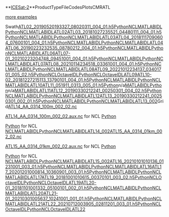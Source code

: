 **[ICESat-2](http://icesat.gsfc.nasa.gov/icesat2/)**ProductTypeFileCodesPlotsCMRATL

[more examples](ICESat2_ATL.php)

Swath[ATL02\_20190520193327\_08020311\_004\_01.h5](https://gamma.hdfgroup.org/ftp/pub/outgoing/NASAHDF/ATL02_20190520193327_08020311_004_01.h5)[Python](ICESat2/ATL02_20190520193327_08020311_004_01.h5.py)[NCL](ICESat2/ATL02_20190520193327_08020311_004_01.h5.ncl)[MATLAB](ICESat2/ATL02_20190520193327_08020311_004_01_h5.m)[IDL](ICESat2/ATL02_20190520193327_08020311_004_01.h5.idl)[Python](ICESat2/ATL02_20190520193327_08020311_004_01.h5.py.png)[NCL](ICESat2/ATL02_20190520193327_08020311_004_01.h5.ncl.png)[MATLAB](ICESat2/ATL02_20190520193327_08020311_004_01.h5.m.png)[IDL](ICESat2/ATL02_20190520193327_08020311_004_01.h5.idl.png)[ATL02](https://cmr.earthdata.nasa.gov/search/concepts/C1992493851-NSIDC_ECS.html)[ATL03\_20181027235521\_04480111\_004\_01.h5](https://gamma.hdfgroup.org/ftp/pub/outgoing/NASAHDF/ATL03_20181027235521_04480111_004_01.h5)[Python](ICESat2/ATL03_20181027235521_04480111_004_01.h5.py)[NCL](ICESat2/ATL03_20181027235521_04480111_004_01.h5.ncl)[MATLAB](ICESat2/ATL03_20181027235521_04480111_004_01_h5.m)[IDL](ICESat2/ATL03_20181027235521_04480111_004_01.h5.idl)[Python](ICESat2/ATL03_20181027235521_04480111_004_01.h5.py.png)[NCL](ICESat2/ATL03_20181027235521_04480111_004_01.h5.ncl.png)[MATLAB](ICESat2/ATL03_20181027235521_04480111_004_01.h5.m.png)[IDL](ICESat2/ATL03_20181027235521_04480111_004_01.h5.idl.png)[ATL03](https://cmr.earthdata.nasa.gov/search/concepts/C1997321091-NSIDC_ECS.html)[ATL04\_20181117090604\_07600101\_004\_01.h5](https://gamma.hdfgroup.org/ftp/pub/outgoing/NASAHDF/ATL04_20181117090604_07600101_004_01.h5)[Python](ICESat2/ATL04_20181117090604_07600101_004_01.h5.py)[NCL](ICESat2/ATL04_20181117090604_07600101_004_01.h5.ncl)[MATLAB](ICESat2/ATL04_20181117090604_07600101_004_01_h5.m)[IDL](ICESat2/ATL04_20181117090604_07600101_004_01.h5.idl)[Python](ICESat2/ATL04_20181117090604_07600101_004_01.h5.py.png)[NCL](ICESat2/ATL04_20181117090604_07600101_004_01.h5.ncl.png)[MATLAB](ICESat2/ATL04_20181117090604_07600101_004_01.h5.m.png)[IDL](ICESat2/ATL04_20181117090604_07600101_004_01.h5.idl.png)[ATL04](https://cmr.earthdata.nasa.gov/search/concepts/C1997321091-NSIDC_ECS.html)[ATL06\_20190223232535\_08780212\_004\_01.h5](https://gamma.hdfgroup.org/ftp/pub/outgoing/NASAHDF/ATL06_20190223232535_08780212_004_01.h5)[Python](ICESat2/ATL06_20190223232535_08780212_004_01.h5.py)[NCL](ICESat2/ATL06_20190223232535_08780212_004_01.h5.ncl)[MATLAB](ICESat2/ATL06_20190223232535_08780212_004_01_h5.m)[IDL](ICESat2/ATL06_20190223232535_08780212_004_01.h5.idl)[Python](ICESat2/ATL06_20190223232535_08780212_004_01.h5.py.png)[NCL](ICESat2/ATL06_20190223232535_08780212_004_01.h5.ncl.png)[MATLAB](ICESat2/ATL06_20190223232535_08780212_004_01.h5.m.png)[IDL](ICESat2/ATL06_20190223232535_08780212_004_01.h5.idl.png)[ATL06](https://cmr.earthdata.nasa.gov/search/concepts/C2003771331-NSIDC_ECS.html)[ATL07-01\_20210223204748\_09451001\_004\_01.h5](https://gamma.hdfgroup.org/ftp/pub/outgoing/NASAHDF/ATL07-01_20210223204748_09451001_004_01.h5)[Python](ICESat2/ATL07-01_20210223204748_09451001_004_01.h5.py)[NCL](ICESat2/ATL07-01_20210223204748_09451001_004_01.h5.ncl)[MATLAB](ICESat2/ATL07_01_20210223204748_09451001_004_01_h5.m)[IDL](ICESat2/ATL07-01_20210223204748_09451001_004_01.h5.idl)[Python](ICESat2/ATL07-01_20210223204748_09451001_004_01.h5.py.png)[NCL](ICESat2/ATL07-01_20210223204748_09451001_004_01.h5.ncl.png)[MATLAB](ICESat2/ATL07-01_20210223204748_09451001_004_01.h5.m.png)[IDL](ICESat2/ATL07-01_20210223204748_09451001_004_01.h5.idl.png)[ATL07](https://cmr.earthdata.nasa.gov/search/concepts/C2003771980-NSIDC_ECS.html)[ATL08\_20210114234518\_03361001\_004\_01.h5](https://gamma.hdfgroup.org/ftp/pub/outgoing/NASAHDF/ATL08_20210114234518_03361001_004_01.h5)[Python](ICESat2/ATL08_20210114234518_03361001_004_01.h5.py)[NCL](ICESat2/ATL08_20210114234518_03361001_004_01.h5.ncl)[MATLAB](ICESat2/ATL08_20210114234518_03361001_004_01_h5.m)[IDL](ICESat2/ATL08_20210114234518_03361001_004_01.h5.idl)[Python](ICESat2/ATL08_20210114234518_03361001_004_01.h5.py.png)[NCL](ICESat2/ATL08_20210114234518_03361001_004_01.h5.ncl.png)[MATLAB](ICESat2/ATL08_20210114234518_03361001_004_01.h5.m.png)[IDL](ICESat2/ATL08_20210114234518_03361001_004_01.h5.idl.png)[ATL08](https://cmr.earthdata.nasa.gov/search/concepts/C2003772626-NSIDC_ECS.html)[ATL09\_20221012234137\_03401701\_005\_02.h5](https://gamma.hdfgroup.org/ftp/pub/outgoing/NASAHDF/ATL09_20221012234137_03401701_005_02.h5)[Python](ICESat2/ATL09_20221012234137_03401701_005_02.h5.py)[NCL](ICESat2/ATL09_20221012234137_03401701_005_02.h5.ncl)[Octave](ICESat2/ATL09_20221012234137_03401701_005_02.h5.m)[IDL](ICESat2/ATL09_20221012234137_03401701_005_02.h5.idl)[Python](ICESat2/ATL09_20221012234137_03401701_005_02.h5.py.png)[NCL](ICESat2/ATL09_20221012234137_03401701_005_02.h5.ncl.png)[Octave](ICESat2/ATL09_20221012234137_03401701_005_02.h5.m.png)[IDL](ICESat2/ATL09_20221012234137_03401701_005_02.h5.idl.png)[ATL09](https://cmr.earthdata.nasa.gov/search/concepts/C2138597770-NSIDC_ECS.html)[ATL10-02\_20181227215113\_13790101\_004\_01.h5](https://gamma.hdfgroup.org/ftp/pub/outgoing/NASAHDF/ATL10-02_20181227215113_13790101_004_01.h5)[Python](ICESat2/ATL10-02_20181227215113_13790101_004_01.h5.py)[NCL](ICESat2/ATL10-02_20181227215113_13790101_004_01.h5.ncl)[MATLAB](ICESat2/ATL10_02_20181227215113_13790101_004_01_h5.m)[IDL](ICESat2/ATL10-02_20181227215113_13790101_004_01.h5.idl)[Python](ICESat2/ATL10-02_20181227215113_13790101_004_01.h5.py.png)[NCL](ICESat2/ATL10-02_20181227215113_13790101_004_01.h5.ncl.png)[MATLAB](ICESat2/ATL10-02_20181227215113_13790101_004_01.h5.m.png)[IDL](ICESat2/ATL10-02_20181227215113_13790101_004_01.h5.idl.png)[ATL10](https://cmr.earthdata.nasa.gov/search/concepts/C2011023816-NSIDC_ECS.html)[ATL11\_051911\_0313\_005\_01.h5](https://gamma.hdfgroup.org/ftp/pub/outgoing/NASAHDF/ATL11_051911_0313_005_01.h5)[Python](ICESat2/ATL11_051911_0313_005_01.h5.py)n/a[MATLAB](ICESat2/ATL11_051911_0313_005_01_h5.m)[IDL](ICESat2/ATL11_051911_0313_005_01.h5.idl)[Python](ICESat2/ATL11_051911_0313_005_01.h5.py.png)n/a[MATLAB](ICESat2/ATL11_051911_0313_005_01.h5.m.png)[IDL](ICESat2/ATL11_051911_0313_005_01.h5.idl.png)[ATL11](https://cmr.earthdata.nasa.gov/search/concepts/C2241388692-NSIDC_ECS.html)[ATL12\_20190330212241\_00250301\_004\_02.h5](https://gamma.hdfgroup.org/ftp/pub/outgoing/NASAHDF/ATL12_20190330212241_00250301_004_02.h5)[Python](ICESat2/ATL12_20190330212241_00250301_004_02.h5.py)[NCL](ICESat2/ATL12_20190330212241_00250301_004_02.h5.ncl)[MATLAB](ICESat2/ATL12_20190330212241_00250301_004_02_h5.m)[IDL](ICESat2/ATL12_20190330212241_00250301_004_02.h5.idl)[Python](ICESat2/ATL12_20190330212241_00250301_004_02.h5.py.png)[NCL](ICESat2/ATL12_20190330212241_00250301_004_02.h5.ncl.png)[MATLAB](ICESat2/ATL12_20190330212241_00250301_004_02.h5.m.png)[IDL](ICESat2/ATL12_20190330212241_00250301_004_02.h5.idl.png)[ATL12](https://cmr.earthdata.nasa.gov/search/concepts/C2011023842-NSIDC_ECS.html)[ATL13\_20190330212241\_00250301\_002\_01.h5](https://gamma.hdfgroup.org/ftp/pub/outgoing/NASAHDF/ATL13_20190330212241_00250301_002_01.h5)[Python](ICESat2/ATL13_20190330212241_00250301_002_01.h5.py)[NCL](ICESat2/ATL13_20190330212241_00250301_002_01.h5.ncl)[MATLAB](ICESat2/ATL13_20190330212241_00250301_002_01_h5.m)[IDL](ICESat2/ATL13_20190330212241_00250301_002_01.h5.idl)[Python](ICESat2/ATL13_20190330212241_00250301_002_01.h5.py.png)[NCL](ICESat2/ATL13_20190330212241_00250301_002_01.h5.ncl.png)[MATLAB](ICESat2/ATL13_20190330212241_00250301_002_01.h5.m.png)[IDL](ICESat2/ATL13_20190330212241_00250301_002_01.h5.idl.png)[ATL13\_002](https://cmr.earthdata.nasa.gov/search/concepts/C1631080284-NSIDC_ECS.html)Grid[ATL14\_AA\_0314\_100m\_002\_02.nc](https://gamma.hdfgroup.org/ftp/pub/outgoing/NASAHDF/ATL14_AA_0314_100m_002_02.nc)

[ATL14\_AA\_0314\_100m\_002\_02.aux.nc](https://gamma.hdfgroup.org/ftp/pub/outgoing/NASAHDF/ATL14_AA_0314_100m_002_02.aux.nc) for NCL
 [Python](ICESat2/ATL14_AA_0314_100m_002_02.nc.py)

[Python](ICESat2/ATL14_AA_0314_100m_002_02.aux.nc.py) for NCL
 [NCL](ICESat2/ATL14_AA_0314_100m_002_02.nc.ncl)[MATLAB](ICESat2/ATL14_AA_0314_100m_002_02_nc.m)[IDL](ICESat2/ATL14_AA_0314_100m_002_02.nc.idl)[Python](ICESat2/ATL14_AA_0314_100m_002_02.nc.py.png)[NCL](ICESat2/ATL14_AA_0314_100m_002_02.nc.ncl.png)[MATLAB](ICESat2/ATL14_AA_0314_100m_002_02.nc.m.png)[IDL](ICESat2/ATL14_AA_0314_100m_002_02.nc.idl.png)[ATL14\_002](https://cmr.earthdata.nasa.gov/search/concepts/C2500138845-NSIDC_ECS.html)[ATL15\_AA\_0314\_01km\_002\_02.nc](https://gamma.hdfgroup.org/ftp/pub/outgoing/NASAHDF/ATL15_AA_0314_01km_002_02.nc)

[ATL15\_AA\_0314\_01km\_002\_02.aux.nc](https://gamma.hdfgroup.org/ftp/pub/outgoing/NASAHDF/ATL15_AA_0314_01km_002_02.aux.nc) for NCL
 [Python](ICESat2/ATL15_AA_0314_01km_002_02.nc.py)

[Python](ICESat2/ATL15_AA_0314_01km_002_02.aux.nc.py) for NCL
 [NCL](ICESat2/ATL15_AA_0314_01km_002_02.nc.ncl)[MATLAB](ICESat2/ATL15_AA_0314_01km_002_02_nc.m)[IDL](ICESat2/ATL15_AA_0314_01km_002_02.nc.idl)[Python](ICESat2/ATL15_AA_0314_01km_002_02.nc.py.png)[NCL](ICESat2/ATL15_AA_0314_01km_002_02.nc.ncl.png)[MATLAB](ICESat2/ATL15_AA_0314_01km_002_02.nc.m.png)[IDL](ICESat2/ATL15_AA_0314_01km_002_02.nc.idl.png)[ATL15\_002](https://cmr.earthdata.nasa.gov/search/concepts/C2500140833-NSIDC_ECS.html)[ATL16\_20210101010136\_01231001\_003\_01.h5](https://gamma.hdfgroup.org/ftp/pub/outgoing/NASAHDF/ATL16_20210101010136_01231001_003_01.h5)[Python](ICESat2/ATL16_20210101010136_01231001_003_01.h5.py)[NCL](ICESat2/ATL16_20210101010136_01231001_003_01.h5.ncl)[MATLAB](ICESat2/ATL16_20210101010136_01231001_003_01_h5.m)[IDL](ICESat2/ATL16_20210101010136_01231001_003_01.h5.idl)[Python](ICESat2/ATL16_20210101010136_01231001_003_01.h5.py.png)[NCL](ICESat2/ATL16_20210101010136_01231001_003_01.h5.ncl.png)[MATLAB](ICESat2/ATL16_20210101010136_01231001_003_01.h5.m.png)[IDL](ICESat2/ATL16_20210101010136_01231001_003_01.h5.idl.png)[ATL16](https://cmr.earthdata.nasa.gov/search/concepts/C2027318246-NSIDC_ECS.html)[ATL17\_20201201000814\_10360901\_003\_01.h5](https://gamma.hdfgroup.org/ftp/pub/outgoing/NASAHDF/ATL17_20201201000814_10360901_003_01.h5)[Python](ICESat2/ATL17_20201201000814_10360901_003_01.h5.py)[NCL](ICESat2/ATL17_20201201000814_10360901_003_01.h5.ncl)[MATLAB](ICESat2/ATL17_20201201000814_10360901_003_01_h5.m)[IDL](ICESat2/ATL17_20201201000814_10360901_003_01.h5.idl)[Python](ICESat2/ATL17_20201201000814_10360901_003_01.h5.py.png)[NCL](ICESat2/ATL17_20201201000814_10360901_003_01.h5.ncl.png)[MATLAB](ICESat2/ATL17_20201201000814_10360901_003_01.h5.m.png)[IDL](ICESat2/ATL17_20201201000814_10360901_003_01.h5.idl.png)[ATL17](https://cmr.earthdata.nasa.gov/search/concepts/C2027318081-NSIDC_ECS.html)[ATL19\_20181001010615\_00370101\_003\_02.h5](https://gamma.hdfgroup.org/ftp/pub/outgoing/NASAHDF/ATL19_20181001010615_00370101_003_02.h5)[Python](ICESat2/ATL19_20181001010615_00370101_003_02.h5.py)[NCL](ICESat2/ATL19_20181001010615_00370101_003_02.h5.ncl)[Octave](ICESat2/ATL19_20181001010615_00370101_003_02.h5.m)[IDL](ICESat2/ATL19_20181001010615_00370101_003_02.h5.idl)[Python](ICESat2/ATL19_20181001010615_00370101_003_02.h5.py.png)[NCL](ICESat2/ATL19_20181001010615_00370101_003_02.h5.ncl.png)[Octave](ICESat2/ATL19_20181001010615_00370101_003_02.h5.m.png)[IDL](ICESat2/ATL19_20181001010615_00370101_003_02.h5.idl.png)[ATL19](https://cmr.earthdata.nasa.gov/search/concepts/C2746899536-NSIDC_ECS.html)[ATL20-01\_20181101001332\_05100101\_002\_01.h5](https://gamma.hdfgroup.org/ftp/pub/outgoing/NASAHDF/ATL20-01_20181101001332_05100101_002_01.h5)[Python](ICESat2/ATL20-01_20181101001332_05100101_002_01.h5.py)[NCL](ICESat2/ATL20-01_20181101001332_05100101_002_01.h5.ncl)[MATLAB](ICESat2/ATL20_01_20181101001332_05100101_002_01_h5.m)[IDL](ICESat2/ATL20-01_20181101001332_05100101_002_01.h5.idl)[Python](ICESat2/ATL20-01_20181101001332_05100101_002_01.h5.py.png)[NCL](ICESat2/ATL20-01_20181101001332_05100101_002_01.h5.ncl.png)[MATLAB](ICESat2/ATL20-01_20181101001332_05100101_002_01.h5.m.png)[IDL](ICESat2/ATL20-01_20181101001332_05100101_002_01.h5.idl.png)[ATL20](https://cmr.earthdata.nasa.gov/search/concepts/C2027318047-NSIDC_ECS.html)[ATL21-01\_20210301005637\_10241001\_001\_01.h5](https://gamma.hdfgroup.org/ftp/pub/outgoing/NASAHDF/ATL21-01_20210301005637_10241001_001_01.h5)[Python](ICESat2/ATL21-01_20210301005637_10241001_001_01.h5.py)[NCL](ICESat2/ATL21-01_20210301005637_10241001_001_01.h5.ncl)[MATLAB](ICESat2/ATL21_01_20210301005637_10241001_001_01_h5.m)[IDL](ICESat2/ATL21-01_20210301005637_10241001_001_01.h5.idl)[Python](ICESat2/ATL21-01_20210301005637_10241001_001_01.h5.py.png)[NCL](ICESat2/ATL21-01_20210301005637_10241001_001_01.h5.ncl.png)[MATLAB](ICESat2/ATL21-01_20210301005637_10241001_001_01.h5.m.png)[IDL](ICESat2/ATL21-01_20210301005637_10241001_001_01.h5.idl.png)[ATL21](https://cmr.earthdata.nasa.gov/search/concepts/C2089704689-NSIDC_ECS.html)[ATL22\_20210712003905\_02811201\_003\_01.h5](https://gamma.hdfgroup.org/ftp/pub/outgoing/NASAHDF/ATL22_20210712003905_02811201_003_01.h5)[Python](ICESat2/ATL22_20210712003905_02811201_003_01.h5.py)[NCL](ICESat2/ATL22_20210712003905_02811201_003_01.h5.ncl)[Octave](ICESat2/ATL22_20210712003905_02811201_003_01.h5.m)[IDL](ICESat2/ATL22_20210712003905_02811201_003_01.h5.idl)[Python](ICESat2/ATL22_20210712003905_02811201_003_01.h5.py.png)[NCL](ICESat2/ATL22_20210712003905_02811201_003_01.h5.ncl.png)[Octave](ICESat2/ATL22_20210712003905_02811201_003_01.h5.m.png)[IDL](ICESat2/ATL22_20210712003905_02811201_003_01.h5.idl.png)[ATL22](https://cmr.earthdata.nasa.gov/search/concepts/C2199186612-NSIDC_ECS.html)

